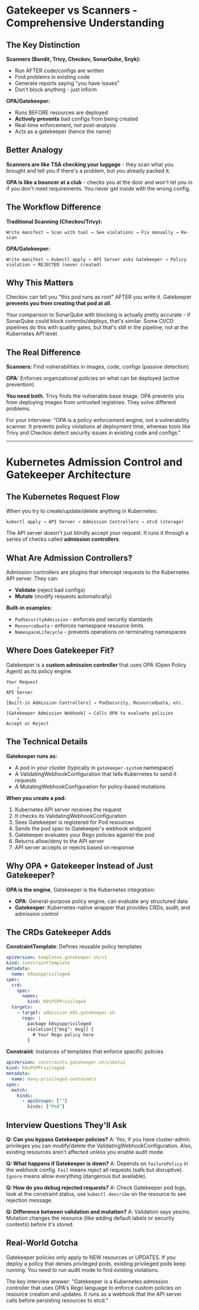 # Gatekeeper vs Scanners - Comprehensive Understanding

## The Key Distinction

**Scanners (Bandit, Trivy, Checkov, SonarQube, Snyk):**
- Run AFTER code/configs are written
- Find problems in existing code
- Generate reports saying "you have issues"
- Don't block anything - just inform

**OPA/Gatekeeper:**
- Runs BEFORE resources are deployed
- **Actively prevents** bad configs from being created
- Real-time enforcement, not post-analysis
- Acts as a gatekeeper (hence the name)

## Better Analogy

**Scanners are like TSA checking your luggage** - they scan what you brought and tell you if there's a problem, but you already packed it.

**OPA is like a bouncer at a club** - checks you at the door and won't let you in if you don't meet requirements. You never get inside with the wrong config.

## The Workflow Difference

**Traditional Scanning (Checkov/Trivy):**
```
Write manifest → Scan with tool → See violations → Fix manually → Re-scan
```

**OPA/Gatekeeper:**
```
Write manifest → kubectl apply → API Server asks Gatekeeper → Policy violation → REJECTED (never created)
```

## Why This Matters

Checkov can tell you "this pod runs as root" AFTER you write it. Gatekeeper **prevents you from creating that pod at all**.

Your comparison to SonarQube with blocking is actually pretty accurate - if SonarQube could block commits/deploys, that's similar. Some CI/CD pipelines do this with quality gates, but that's still in the pipeline, not at the Kubernetes API level.

## The Real Difference

**Scanners:** Find vulnerabilities in images, code, configs (passive detection)

**OPA:** Enforces organizational policies on what can be deployed (active prevention)

**You need both.** Trivy finds the vulnerable base image. OPA prevents you from deploying images from untrusted registries. They solve different problems.

For your interview: "OPA is a policy enforcement engine, not a vulnerability scanner. It prevents policy violations at deployment time, whereas tools like Trivy and Checkov detect security issues in existing code and configs."

---

# Kubernetes Admission Control and Gatekeeper Architecture

## The Kubernetes Request Flow

When you try to create/update/delete anything in Kubernetes:

```
kubectl apply → API Server → Admission Controllers → etcd (storage)
```

The API server doesn't just blindly accept your request. It runs it through a series of checks called **admission controllers**.

## What Are Admission Controllers?

Admission controllers are plugins that intercept requests to the Kubernetes API server. They can:
- **Validate** (reject bad configs)
- **Mutate** (modify requests automatically)

**Built-in examples:**
- `PodSecurityAdmission` - enforces pod security standards
- `ResourceQuota` - enforces namespace resource limits
- `NamespaceLifecycle` - prevents operations on terminating namespaces

## Where Does Gatekeeper Fit?

Gatekeeper is a **custom admission controller** that uses OPA (Open Policy Agent) as its policy engine.

```
Your Request
    ↓
API Server
    ↓
[Built-in Admission Controllers] → PodSecurity, ResourceQuota, etc.
    ↓
[Gatekeeper Admission Webhook] → Calls OPA to evaluate policies
    ↓
Accept or Reject
```

## The Technical Details

**Gatekeeper runs as:**
- A pod in your cluster (typically in `gatekeeper-system` namespace)
- A ValidatingWebhookConfiguration that tells Kubernetes to send it requests
- A MutatingWebhookConfiguration for policy-based mutations

**When you create a pod:**
1. Kubernetes API server receives the request
2. It checks its ValidatingWebhookConfiguration
3. Sees Gatekeeper is registered for Pod resources
4. Sends the pod spec to Gatekeeper's webhook endpoint
5. Gatekeeper evaluates your Rego policies against the pod
6. Returns allow/deny to the API server
7. API server accepts or rejects based on response

## Why OPA + Gatekeeper Instead of Just Gatekeeper?

**OPA is the engine**, Gatekeeper is the Kubernetes integration:
- **OPA**: General-purpose policy engine, can evaluate any structured data
- **Gatekeeper**: Kubernetes-native wrapper that provides CRDs, audit, and admission control

## The CRDs Gatekeeper Adds

**ConstraintTemplate**: Defines reusable policy templates
```yaml
apiVersion: templates.gatekeeper.sh/v1
kind: ConstraintTemplate
metadata:
  name: k8spspprivileged
spec:
  crd:
    spec:
      names:
        kind: K8sPSPPrivileged
  targets:
    - target: admission.k8s.gatekeeper.sh
      rego: |
        package k8spspprivileged
        violation[{"msg": msg}] {
          # Your Rego policy here
        }
```

**Constraint**: Instances of templates that enforce specific policies
```yaml
apiVersion: constraints.gatekeeper.sh/v1beta1
kind: K8sPSPPrivileged
metadata:
  name: deny-privileged-containers
spec:
  match:
    kinds:
      - apiGroups: [""]
        kinds: ["Pod"]
```

## Interview Questions They'll Ask

**Q: Can you bypass Gatekeeper policies?**
A: Yes, if you have cluster-admin privileges you can modify/delete the ValidatingWebhookConfiguration. Also, existing resources aren't affected unless you enable audit mode.

**Q: What happens if Gatekeeper is down?**
A: Depends on `failurePolicy` in the webhook config. `Fail` means reject all requests (safe but disruptive). `Ignore` means allow everything (dangerous but available).

**Q: How do you debug rejected requests?**
A: Check Gatekeeper pod logs, look at the constraint status, use `kubectl describe` on the resource to see rejection message.

**Q: Difference between validation and mutation?**
A: Validation says yes/no. Mutation changes the resource (like adding default labels or security contexts) before it's stored.

## Real-World Gotcha

Gatekeeper policies only apply to NEW resources or UPDATES. If you deploy a policy that denies privileged pods, existing privileged pods keep running. You need to run audit mode to find existing violations.

The key interview answer: "Gatekeeper is a Kubernetes admission controller that uses OPA's Rego language to enforce custom policies on resource creation and updates. It runs as a webhook that the API server calls before persisting resources to etcd."